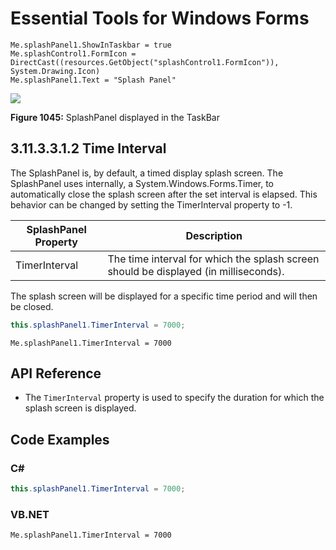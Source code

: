 <!--
source: image
domain: syncfusion-sdk
task: pdf-ocr-to-markdown
language: en (keep original; do not translate)
source_filename: page_1552.jpeg
document_name: tools
page_number: 1552
page_id: tools#page_1552
product: Syncfusion Winforms
version: 11.4.0.26
timestamp: 2025-08-09T08:57:03Z
fidelity: lossless
-->

# Essential Tools for Windows Forms

```vb.net
Me.splashPanel1.ShowInTaskbar = true
Me.splashControl1.FormIcon =
DirectCast((resources.GetObject("splashControl1.FormIcon")), System.Drawing.Icon)
Me.splashPanel1.Text = "Splash Panel"
```

![](https://example.com/placeholder.png)

**Figure 1045:** SplashPanel displayed in the TaskBar

## 3.11.3.3.1.2 Time Interval

The SplashPanel is, by default, a timed display splash screen. The SplashPanel uses internally, a System.Windows.Forms.Timer, to automatically close the splash screen after the set interval is elapsed. This behavior can be changed by setting the TimerInterval property to -1.

| **SplashPanel Property** | **Description** |
|--------------------------|-----------------|
| TimerInterval            | The time interval for which the splash screen should be displayed (in milliseconds). |

The splash screen will be displayed for a specific time period and will then be closed.

```csharp
this.splashPanel1.TimerInterval = 7000;
```

```vb.net
Me.splashPanel1.TimerInterval = 7000
```

## API Reference
- The `TimerInterval` property is used to specify the duration for which the splash screen is displayed.

## Code Examples
### C#
```csharp
this.splashPanel1.TimerInterval = 7000;
```

### VB.NET
```vb.net
Me.splashPanel1.TimerInterval = 7000
```

<!-- tags: [Syncfusion, WinForms, SplashPanel, Timer, TimerInterval] keywords: [splash screen, timed display, automatic closing, interval, milliseconds, duration] -->